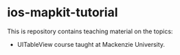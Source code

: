 ios-mapkit-tutorial
===================

This is repository contains teaching material on the topics:
- UITableView
course taught at Mackenzie University.

